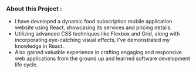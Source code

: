 ### About this Project :

* I have developed a dynamic food subscription mobile 
application website using React, showcasing its 
services and pricing details.  
* Utilizing advanced CSS techniques like Flexbox and 
Grid, along with incorporating eye-catching visual 
effects, I’ve demonstrated my knowledge in React. 
* Also gained valuable experience in crafting engaging 
and responsive web applications from the ground up 
and learned software development life cycle.

